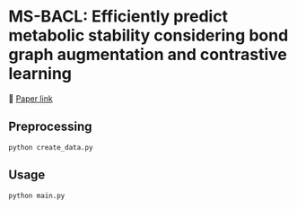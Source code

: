 # MS-BACL: Efficiently predict metabolic stability considering bond graph augmentation and contrastive learning

📁 [Paper link](https://academic.oup.com/bib/article/25/3/bbae127/7636778)

## Preprocessing

`python create_data.py`

## Usage

`python main.py`

